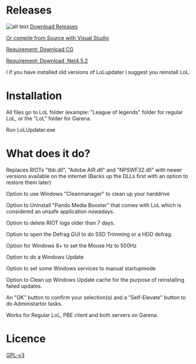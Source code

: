 Releases
========
![alt text](http://i.imgur.com/xG3rkfj.png)
[Download Releases](https://github.com/Loggan08/LoLUpdater/releases)

[Or compile from Source with Visual Studio](https://github.com/Loggan08/LoLUpdater/archive/master.zip)

[Requirement: Download CG](http://developer.download.nvidia.com/cg/Cg_3.1/Cg-3.1_April2012_Setup.exe)

[Requirement: Download .Net4.5.2](http://www.microsoft.com/en-us/download/confirmation.aspx?id=42643)

I if you have installed old versions of LoLupdater i suggest you reinstall LoL.



Installation
============

All files go to LoL folder (example: "League of legends" folder for regular LoL, or the "LoL" folder for Garena.

Run LoLUpdater.exe


What does it do?
================
Replaces RIOTs "tbb.dll", "Adobe AIR.dll" and "NPSWF32.dll" with newer versions available on the internet (Backs up the DLLs first with an option to restore them later)

Option to use Windows "Cleanmanager" to clean up your harddrive

Option to Uninstall "Pando Media Booster" that comes with LoL which is considered an unsafe application nowadays.

Option to delete RIOT logs older than 7 days.

Option to open the Defrag GUI to do SSD Trimming or a HDD defrag.

Option for Windows 8+ to set the Mouse Hz to 500Hz

Option to do a Windows Update

Option to set some Windows services to manual startupmode

Option to Clean up Windows Update cache for the purpose of reinstalling failed updates.

An "OK" button to confirm your selection(s) and a "Self-Elevate" button to do Administartor tasks.

Works for Regular LoL, PBE client and both servers on Garena.


Licence
================
[GPL-v3](http://www.gnu.org/licenses/gpl-3.0.html)